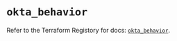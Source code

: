 # `okta_behavior`

Refer to the Terraform Registory for docs: [`okta_behavior`](https://registry.terraform.io/providers/okta/okta/4.0.2/docs/resources/behavior).
